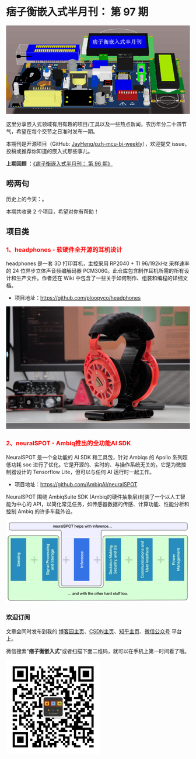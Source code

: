 # 痞子衡嵌入式半月刊： 第 97 期

![](https://raw.githubusercontent.com/JayHeng/pzh-mcu-bi-weekly/master/pics/pzh_mcu_bi_weekly.PNG)

这里分享嵌入式领域有用有趣的项目/工具以及一些热点新闻，农历年分二十四节气，希望在每个交节之日准时发布一期。

本期刊是开源项目（GitHub: [JayHeng/pzh-mcu-bi-weekly](https://github.com/JayHeng/pzh-mcu-bi-weekly)），欢迎提交 issue，投稿或推荐你知道的嵌入式那些事儿。

**上期回顾** ：[《痞子衡嵌入式半月刊： 第 96 期》](https://www.cnblogs.com/henjay724/p/18092948)

## 唠两句

历史上的今天：。

本期共收录 2 个项目，希望对你有帮助！

## 项目类

### <font color="red">1、headphones - 软硬件全开源的耳机设计</font>

headphones 是一套 3D 打印耳机，主控采用 RP2040 + TI 96/192kHz 采样速率的 24 位异步立体声音频编解码器 PCM3060。此仓库包含制作耳机所需的所有设计和生产文件。作者还在 Wiki 中包含了一些关于如何制作、组装和编程的详细文档。

 * 项目地址：https://github.com/ploopyco/headphones

![](https://raw.githubusercontent.com/JayHeng/pzh-mcu-bi-weekly/master/pics/issue-097/headphones.PNG)

### <font color="red">2、neuralSPOT - Ambiq推出的全功能AI SDK</font>

NeuralSPOT 是一个全功能的 AI SDK 和工具包，针对 Ambiqs 的 Apollo 系列超低功耗 soc 进行了优化。它是开源的、实时的、与操作系统无关的。它是为微控制器设计的 Tensorflow Lite，但可以与任何 AI 运行时一起工作。

 * 项目地址：https://github.com/AmbiqAI/neuralSPOT

 NeuralSPOT 围绕 AmbiqSuite SDK (Ambiq的硬件抽象层)封装了一个以人工智能为中心的 API，以简化常见任务，如传感器数据的传感、计算功能、性能分析和控制 Ambiq 的许多车载外设。

![](https://raw.githubusercontent.com/JayHeng/pzh-mcu-bi-weekly/master/pics/issue-097/neuralSPOT.PNG)

### 欢迎订阅

文章会同时发布到我的 [博客园主页](https://www.cnblogs.com/henjay724/)、[CSDN主页](https://blog.csdn.net/henjay724)、[知乎主页](https://www.zhihu.com/people/henjay724)、[微信公众号](http://weixin.sogou.com/weixin?type=1&query=痞子衡嵌入式) 平台上。

微信搜索"__痞子衡嵌入式__"或者扫描下面二维码，就可以在手机上第一时间看了哦。

![](https://raw.githubusercontent.com/JayHeng/pzhmcu-picture/master/wechat/pzhMcu_qrcode_258x258.jpg)

